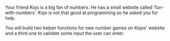 Your friend Kojo is a big fan of numbers. He has a small website called 'fun-with-numbers'. Kojo is not that good at programming so he asked you for help.

You will build two helper functions for new number games on Kojos' website and a third one to validate some input the user can enter.